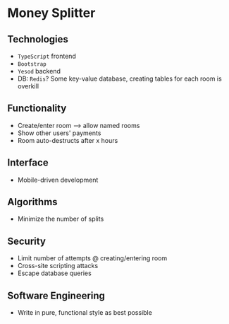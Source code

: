 # Money Splitter
## Technologies
* `TypeScript` frontend
* `Bootstrap`
* `Yesod` backend
* DB: `Redis`? Some key-value database, creating tables for each room is overkill

## Functionality
* Create/enter room
	--> allow named rooms
* Show other users' payments
* Room auto-destructs after x hours

## Interface
* Mobile-driven development

## Algorithms
* Minimize the number of splits

## Security
* Limit number of attempts @ creating/entering room
* Cross-site scripting attacks
* Escape database queries

## Software Engineering
* Write in pure, functional style as best possible
